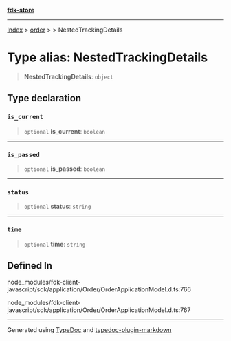 [**fdk-store**](../../../README.md)
***

[Index](../../../API.md) > [order](../../README.md) > [<internal>](../README.md) > NestedTrackingDetails

# Type alias: NestedTrackingDetails

> **NestedTrackingDetails**: `object`

## Type declaration

### `is_current`

> `optional` **is\_current**: `boolean`

***

### `is_passed`

> `optional` **is\_passed**: `boolean`

***

### `status`

> `optional` **status**: `string`

***

### `time`

> `optional` **time**: `string`

## Defined In

node\_modules/fdk-client-javascript/sdk/application/Order/OrderApplicationModel.d.ts:766

node\_modules/fdk-client-javascript/sdk/application/Order/OrderApplicationModel.d.ts:767

***
Generated using [TypeDoc](https://typedoc.org/) and [typedoc-plugin-markdown](https://www.npmjs.com/package/typedoc-plugin-markdown)
